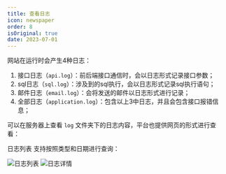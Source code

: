 ```yaml
---
title: 查看日志
icon: newspaper
order: 8
isOriginal: true
date: 2023-07-01
---
```


网站在运行时会产生4种日志：

1. 接口日志（`api.log`）：前后端接口通信时，会以日志形式记录接口参数；
2. sql日志（`sql.log`）：涉及到的sql执行，会以日志形式记录sql执行语句；
3. 邮件日志（`email.log`）：会将发送的邮件以日志形式进行记录；
4. 全部日志（`application.log`）：包含以上3中日志，并且会包含接口报错信息；

可以在服务器上查看 `log` 文件夹下的日志内容，平台也提供网页的形式进行查看：

日志列表 支持按照类型和日期进行查询：

![日志列表](https://img.fxss.work/react-amis-docs-img/logList.png)
![日志详情](https://img.fxss.work/react-amis-docs-img/logDetail.png)
